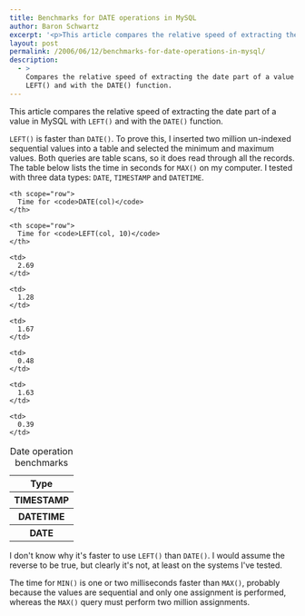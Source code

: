 ```yaml
---
title: Benchmarks for DATE operations in MySQL
author: Baron Schwartz
excerpt: '<p>This article compares the relative speed of extracting the date part of a value in MySQL with <code>LEFT()</code> and with the <code>DATE()</code> function.</p>'
layout: post
permalink: /2006/06/12/benchmarks-for-date-operations-in-mysql/
description:
  - >
    Compares the relative speed of extracting the date part of a value in MySQL with
    LEFT() and with the DATE() function.
---
```

This article compares the relative speed of extracting the date part of a value in MySQL with `LEFT()` and with the `DATE()` function.

`LEFT()` is faster than `DATE()`. To prove this, I inserted two million un-indexed sequential values into a table and selected the minimum and maximum values. Both queries are table scans, so it does read through all the records. The table below lists the time in seconds for `MAX()` on my computer. I tested with three data types: `DATE`, `TIMESTAMP` and `DATETIME`.

<table class="borders collapsed">
  <caption>Date operation benchmarks</caption> <tr>
    <th scope="row">
      Type
    </th>
    
    <th scope="row">
      Time for <code>DATE(col)</code>
    </th>
    
    <th scope="row">
      Time for <code>LEFT(col, 10)</code>
    </th>
  </tr>
  
  <tr>
    <th scope="col">
      TIMESTAMP
    </th>
    
    <td>
      2.69
    </td>
    
    <td>
      1.28
    </td>
  </tr>
  
  <tr>
    <th scope="col">
      DATETIME
    </th>
    
    <td>
      1.67
    </td>
    
    <td>
      0.48
    </td>
  </tr>
  
  <tr>
    <th scope="col">
      DATE
    </th>
    
    <td>
      1.63
    </td>
    
    <td>
      0.39
    </td>
  </tr>
</table>

I don't know why it's faster to use `LEFT()` than `DATE()`. I would assume the reverse to be true, but clearly it's not, at least on the systems I've tested.

The time for `MIN()` is one or two milliseconds faster than `MAX()`, probably because the values are sequential and only one assignment is performed, whereas the `MAX()` query must perform two million assignments.
